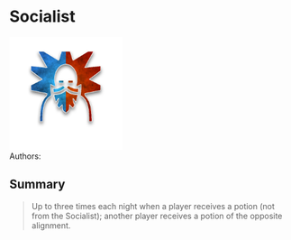 # Socialist
<img src="https://raw.githubusercontent.com/yoyosource/BOTC-HomeBrew/master/Traveller/Socialist/image.png" alt="drawing" width="200"/>\
Authors: 

## Summary
> Up to three times each night when a player receives a potion (not from the Socialist); another player receives a potion of the opposite alignment.

